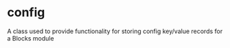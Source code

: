 # config
A class used to provide functionality for storing config key/value records for a Blocks module
